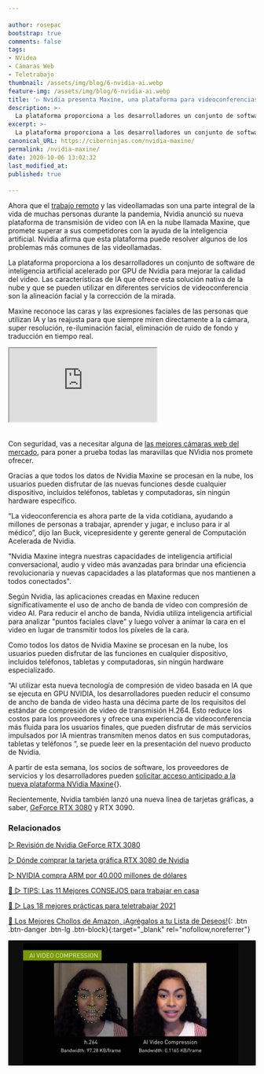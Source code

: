 ```yaml
---

author: rosepac
bootstrap: true
comments: false
tags:
- NVidea
- Cámaras Web
- Teletrabajo
thumbnail: /assets/img/blog/6-nvidia-ai.webp
feature-img: /assets/img/blog/6-nvidia-ai.webp
title: '▷ Nvidia presenta Maxine, una plataforma para videoconferencias impulsada por Inteligencia Artificial'
description: >-
  La plataforma proporciona a los desarrolladores un conjunto de software de inteligencia artificial acelerado por GPU de Nvidia para mejorar la calidad del video.
excerpt: >-
  La plataforma proporciona a los desarrolladores un conjunto de software de inteligencia artificial acelerado por GPU de Nvidia para mejorar la calidad del video.
canonical_URL: https://ciberninjas.com/nvidia-maxine/
permalink: /nvidia-maxine/
date: 2020-10-06 13:02:32
last_modified_at: 
published: true

---
```


Ahora que el [trabajo remoto](/mejores-practicas-trabajar-desde-casa/) y las videollamadas son una parte integral de la vida de muchas personas durante la pandemia, Nvidia anunció su nueva plataforma de transmisión de video con IA en la nube llamada Maxine, que promete superar a sus competidores con la ayuda de la inteligencia artificial. Nvidia afirma que esta plataforma puede resolver algunos de los problemas más comunes de las videollamadas.

La plataforma proporciona a los desarrolladores un conjunto de software de inteligencia artificial acelerado por GPU de Nvidia para mejorar la calidad del video. Las características de IA que ofrece esta solución nativa de la nube y que se pueden utilizar en diferentes servicios de videoconferencia son la alineación facial y la corrección de la mirada.

Maxine reconoce las caras y las expresiones faciales de las personas que utilizan IA y las reajusta para que siempre miren directamente a la cámara, super resolución, re-iluminación facial, eliminación de ruido de fondo y traducción en tiempo real.

<div class="embed-responsive embed-responsive-16by9">
  <iframe class="embed-responsive-item" src="https://www.youtube-nocookie.com/embed/eFK7Iy8enqM" allowfullscreen></iframe>
</div><br/>

Con seguridad, vas a necesitar alguna de [las mejores cámaras web del mercado](/mejores-camaras-web/), para poner a prueba todas las maravillas que NVidia nos promete ofrecer.

Gracias a que todos los datos de Nvidia Maxine se procesan en la nube, los usuarios pueden disfrutar de las nuevas funciones desde cualquier dispositivo, incluidos teléfonos, tabletas y computadoras, sin ningún hardware específico.

“La videoconferencia es ahora parte de la vida cotidiana, ayudando a millones de personas a trabajar, aprender y jugar, e incluso para ir al médico”, dijo Ian Buck, vicepresidente y gerente general de Computación Acelerada de Nvidia.

"Nvidia Maxine integra nuestras capacidades de inteligencia artificial conversacional, audio y video más avanzadas para brindar una eficiencia revolucionaria y nuevas capacidades a las plataformas que nos mantienen a todos conectados".

Según Nvidia, las aplicaciones creadas en Maxine reducen significativamente el uso de ancho de banda de vídeo con compresión de video AI. Para reducir el ancho de banda, Nvidia utiliza inteligencia artificial para analizar "puntos faciales clave" y luego volver a animar la cara en el video en lugar de transmitir todos los píxeles de la cara.

Como todos los datos de Nvidia Maxine se procesan en la nube, los usuarios pueden disfrutar de las funciones en cualquier dispositivo, incluidos teléfonos, tabletas y computadoras, sin ningún hardware especializado.

“Al utilizar esta nueva tecnología de compresión de video basada en IA que se ejecuta en GPU NVIDIA, los desarrolladores pueden reducir el consumo de ancho de banda de video hasta una décima parte de los requisitos del estándar de compresión de video de transmisión H.264. Esto reduce los costos para los proveedores y ofrece una experiencia de videoconferencia más fluida para los usuarios finales, que pueden disfrutar de más servicios impulsados ​​por IA mientras transmiten menos datos en sus computadoras, tabletas y teléfonos ”, se puede leer en la presentación del nuevo producto de Nvidia.

A partir de esta semana, los socios de software, los proveedores de servicios y los desarrolladores pueden [solicitar acceso anticipado a la nueva plataforma NVidia Maxine](https://developer.nvidia.com/maxine){}.

Recientemente, Nvidia también lanzó una nueva línea de tarjetas gráficas, a saber, [GeForce RTX 3080](/review-nvidia-rtx-3080/) y RTX 3090.

### **Relacionados** <!-- omit in toc -->

[▷ Revisión de Nvidia GeForce RTX 3080](https://ciberninjas.com/review-nvidia-rtx-3080/)

[▷ Dónde comprar la tarjeta gráfica RTX 3080 de Nvidia](https://ciberninjas.com/comprar-nvidia-rtx-3080/)

[▷ NVIDIA compra ARM por 40.000 millones de dólares](https://ciberninjas.com/nvidia-compra-arm/)

[🥇 ▷ TIPS: Las 11 Mejores CONSEJOS para trabajar en casa](https://ciberninjas.com/mejores-consejos-trabajar-desde-casa/)

[🥇 ▷ Las 18 mejores prácticas para teletrabajar 2021](https://ciberninjas.com/mejores-practicas-trabajar-desde-casa/)

[🛒 Los Mejores Chollos de Amazon, ¡Agrégalos a tu Lista de Deseos!](/amazon/ "Los Mejores Chollos de Amazon, Ofertas Flash, Black Monday y Amazon Prime Day"){: .btn .btn-danger .btn-lg .btn-block}{:target="_blank" rel="nofollow,noreferrer"}

![Nvidia presenta Maxine, una plataforma para videoconferencias impulsada por Inteligencia Artificial](/assets/img/blog/6-nvidia-ai.webp "Nvidia presenta Maxine, una plataforma para videoconferencias impulsada por Inteligencia Artificial")